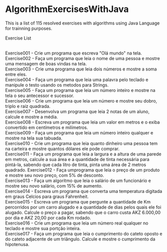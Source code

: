 # AlgorithmExercisesWithJava
This is a list of 115 resolved exercises with algorithms using Java Language for trainning purposes.

Exercise List <br><br>

Exercise001 - Crie um programa que escreva "Olá mundo" na tela.<br>
Exercise002 - Faça um programa que leia o nome de uma pessoa e mostre uma mensagem de boas vindas na tela.<br>
Exercise003 - Crie uma programa que leia dois números e mostre a soma entre eles.<br>
Exercise004 - Faça um programa que leia uma palavra pelo teclado e manipule o testo usando os metodos para Strings.<br>
Exercise005 - Faça um programa que leia um número inteiro e mostre na tela o seu antecessor e sucessor.<br>
Exercise006 - Crie um programa que leia um número e mostre seu dobro, triplo e raíz quadrada.<br>
Exercise007 - Desenvolva um programa que leia 2 notas de um aluno, calcule e mostre a média.<br>
Exercise008 - Escreva um programa que leia um valor em metros e o exiba convertido em centímetros e milímetros.<br>
Exercise009 - Faça um programa que leia um número inteiro qualquer e mostre na tela sua tabuada.<br>
Exercise010 - Crie um programa que leia quanto dinheiro uma pessoa tem na carteira e mostre quantos dólares ele pode comprar.<br>
Exercise011 - Faça um programa que leia a largura e a altura de uma parede em metros, calcule a sua área e a quantidade de tinta necessária para pintá-la, sabendo que cada litro de tinta, pinta uma área de 2 metros quadrado.
Exercise012 - Faça umprograma que leia o preço de um produto e mostre seu novo preço, com 5% de desconto.<br>
Exercise013 - Faça um algoritmo que leia o salário de um funcionário e mostre seu novo salário, com 15% de aumento.<br>
Exercise014 - Escreva um programa que converta uma temperatura digitada em graus Celcios para graus Fahrenheit.<br>
Exercise015 - Escreva um programa que pergunte a quantidade de Km percorridos por um carro alugado e a quantidade de dias pelos quais ele foi alugado. Calcule o preço a pagar, sabendo que o carro custa AKZ 6.000,00 por dia e AKZ 20,00 por cada Km rodado.<br>
Exercise016 - Crie um programa que leia um número real qualquer no teclado e mostre sua portção inteira.<br>
Exercise017 - Faça um programa que leia o cumprimento do cateto oposto e do cateto adjacente de um triângulo. Calcule e mostre o cumprimento da hipotenusa.<br>
